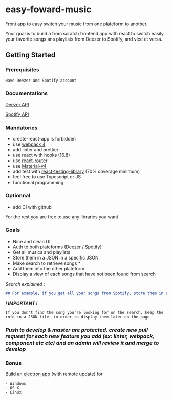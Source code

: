 # easy-foward-music
Front app to easy switch your music from one plateform to another.

Your goal is to build a from scratch frontend app with react to switch easily your favorite songs ans playlists from Deezer to Spotify, and vice et versa.



## Getting Started

### __Prerequisites__

```
Have Deezer and Spotify account
```

### __Documentations__

[Deezer API](https://developers.deezer.com/login?redirect=/api)

[Spotify API](https://developer.spotify.com/documentation/)

### __Mandatories__


+ create-react-app is forbidden
+ use [webpack 4](https://github.com/webpack/webpack)
+ add linter and prettier
+ use react with hooks (16.8)
+ use [react-router](https://reacttraining.com/react-router/web/guides/quick-start)
+ use [Material-v4](https://material-ui.com/)
+ add test with [react-testing-library](https://github.com/testing-library/react-testing-library) (70% coverage minimum)
+ feel free to use Typescript or JS
+ functional programming

### __Optionnal__


+ add CI with github

For the rest you are free to use any libraries you want


### __Goals__

+ Nice and clean UI
+ Auth to both plateforms (Deezer / Spotify)
+ Get all musics and playlists
+ Store them in a JSON in a specific JSON
+ Make search to retrieve songs *
+ Add them into the other plateform 
+ Display a view of each songs that have not been found from search

 
_Search explained_ :

``` Markdown
## For example, if you get all your songs from Spotify, store them in a JSON file. Once you have it, parse it and for each songs you have in it, make a search to Deezer in order to retrieve them on the plateform ##
```
***! IMPORTANT !***
    
    If you don't find the song you're looking for on the search, keep the info in a JSON file, in order to display them later on the page


### ***__Push to develop & master are protected. create new pull request for each new feature you add (ex: linter, webpack, component etc etc) and an admin will review it and merge to develop__***

### __Bonus__

Build an [electron app](https://www.electronjs.org/) (with remote update) for 
    
    - Windows
    - OS X
    - Linux